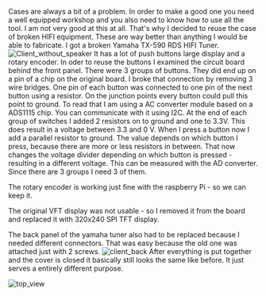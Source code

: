 Cases are always a bit of a problem. In order to make a good one you need a well equipped workshop and you also need to know how to use all the tool. I am not very good at this at all. That's why I decided to reuse the case of broken HIFI equipment. These are way better than anything I would be able to fabricate. I got a broken Yamaha TX-590 RDS HIFI Tuner. 
![Client_without_speaker](https://github.com/thk4711/raspiradio/blob/master/Images/Client_without_speaker.jpg)
It has a lot of push buttons large display and a rotary encoder. In oder to reuse the buttons I examined the circuit board behind the front panel. There were 3 groups of buttons. They did end up on a pin of a chip on the original board. I broke that connection by removing 3 wire bridges. One pin of each button was connected to one pin of the next button using a resistor. On the junction points every button could pull this point to ground. To read that I am using a AC converter module based on a ADS1115 chip. You can communicate with it using I2C. At the end of each group of switches I added 2 resistors on to ground and one to 3.3V. This does result in a voltage between 3.3 and 0 V. When I press a button now I add a parallel resistor to ground. The value depends on which button I press, because there are more or less resistors in between. That now changes the voltage divider depending on which button is pressed - resulting in a different voltage. This can be measured with the AD converter. Since there are 3 groups I need 3 of them.

The rotary encoder is working just fine with the raspberry Pi - so we can keep it. 

The original VFT display was not usable - so I removed it from the board and replaced it with 320x240 SPI TFT display.

The back panel of the yamaha tuner also had to be replaced because I needed different connectors. That was easy because the old one was attached just with 2 screws.
![client_back](https://github.com/thk4711/raspiradio/blob/master/Images/Client_open_back.jpg)
After everything is put together and the cover is closed it basically still looks the same like before. It just serves a entirely different purpose.

![top_view](https://github.com/thk4711/raspiradio/blob/master/Images/Client_open_top.jpg)